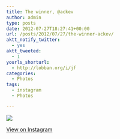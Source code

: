 ```yaml
---
title: The winner, @ackev
author: admin
type: posts
date: 2012-07-27T18:27:41+00:00
url: /posts/2012/07/27/the-winner-ackev/
aktt_notify_twitter:
  - yes
aktt_tweeted:
  - 1
yourls_shorturl:
  - http://lobban.org/i/jf
categories:
  - Photos
tags:
  - instagram
  - Photos

---
```

![][1]

[View on Instagram][2]

 [1]: http://lobban.org/wp-content/uploads/HLIC/203d9b06420b593c8859d2c301eb3c3e.jpg
 [2]: http://instagr.am/p/NmCa2bqlku/